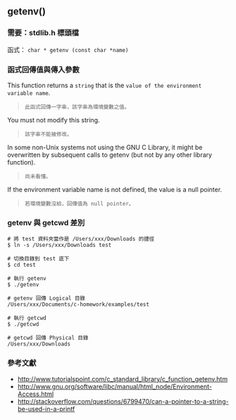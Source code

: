 ## getenv()

### 需要：stdlib.h 標頭檔

函式： `char * getenv (const char *name)`

### 函式回傳值與傳入參數
This function returns a `string` that is the `value of the environment variable name`.
>`此函式回傳一字串，該字串為環境變數之值。`

You must not modify this string.
>`該字串不能被修改。`

In some non-Unix systems not using the GNU C Library, it might be overwritten by subsequent calls to getenv (but not by any other library function).
>`尚未看懂。`

If the environment variable name is not defined, the value is a null pointer.
>`若環境變數沒給，回傳值為 null pointer。`

### getenv 與 getcwd 差別
```
# 將 test 資料夾當作是 /Users/xxx/Downloads 的捷徑
$ ln -s /Users/xxx/Downloads test

# 切換目錄到 test 底下
$ cd test

# 執行 getenv
$ ./getenv

# getenv 回傳 Logical 目錄
/Users/xxx/Documents/c-homework/examples/test

# 執行 getcwd 
$ ./getcwd

# getcwd 回傳 Physical 目錄
/Users/xxx/Downloads
```

### 參考文獻
* http://www.tutorialspoint.com/c_standard_library/c_function_getenv.htm
* http://www.gnu.org/software/libc/manual/html_node/Environment-Access.html
* http://stackoverflow.com/questions/6799470/can-a-pointer-to-a-string-be-used-in-a-printf


